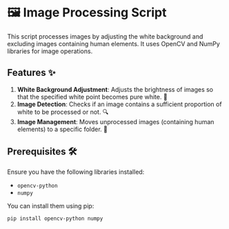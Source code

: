 # 🖼️ Image Processing Script

This script processes images by adjusting the white background and excluding images containing human elements. It uses OpenCV and NumPy libraries for image operations.

## Features ✨

1. **White Background Adjustment**: Adjusts the brightness of images so that the specified white point becomes pure white. 🎨
2. **Image Detection**: Checks if an image contains a sufficient proportion of white to be processed or not. 🔍
3. **Image Management**: Moves unprocessed images (containing human elements) to a specific folder. 📁

## Prerequisites 🛠️

Ensure you have the following libraries installed:
- `opencv-python`
- `numpy`

You can install them using pip:
```bash
pip install opencv-python numpy
